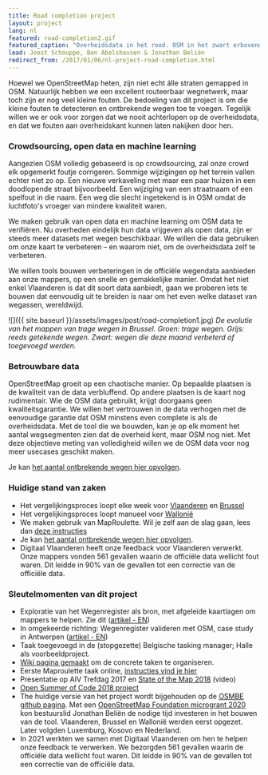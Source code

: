 ```yaml
---
title: Road completion project
layout: project
lang: nl
featured: road-completion2.gif
featured_caption: "Overheidsdata in het rood. OSM in het zwart erbovenop. In de loop der tijd worden plaatsen waar er geen OSM wegen zijn (en je dus rood ziet) alsmaar zeldzamer."
lead: Joost Schouppe, Ben Abelshausen & Jonathan Beliën
redirect_from: /2017/01/06/nl-project-road-completion.html
---
```


Hoewel we OpenStreetMap heten, zijn niet echt álle straten gemapped in OSM. Natuurlijk hebben we een excellent routeerbaar wegnetwerk, maar toch zijn er nog veel kleine fouten. De bedoeling van dit project is om die kleine fouten te detecteren en ontbrekende wegen toe te voegen. Tegelijk willen we er ook voor zorgen dat we nooit achterlopen op de overheidsdata, en dat we fouten aan overheidskant kunnen laten nakijken door hen.

### Crowdsourcing, open data en machine learning

Aangezien OSM volledig gebaseerd is op crowdsourcing, zal onze crowd elk opgemerkt foutje corrigeren. Sommige wijzigingen op het terrein vallen echter niet zo op. Een nieuwe verkaveling met maar een paar huizen in een doodlopende straat bijvoorbeeld. Een wijziging van een straatnaam of een spelfout in die naam. Een weg die slecht ingetekend is in OSM omdat de luchtfoto's vroeger van mindere kwaliteit waren.

We maken gebruik van open data en machine learning om OSM data te verifiëren. Nu overheden eindelijk hun data vrijgeven als open data, zijn er steeds meer datasets met wegen beschikbaar. We willen die data gebruiken om onze kaart te verbeteren – en waarom niet, om de overheidsdata zelf te verbeteren.

We willen tools bouwen verbeteringen in de officiële wegendata aanbieden aan onze mappers, op een snelle en gemakkelijke manier. Omdat het niet enkel Vlaanderen is dat dit soort data aanbiedt, gaan we proberen iets te bouwen dat eenvoudig uit te breiden is naar om het even welke dataset van wegassen, wereldwijd.

![]({{ site.baseurl }}/assets/images/post/road-completion1.jpg)
*De evolutie van het mappen van trage wegen in Brussel. Groen: trage wegen. Grijs: reeds getekende wegen. Zwart: wegen die deze maand verbeterd of toegevoegd werden.*

### Betrouwbare data

OpenStreetMap groeit op een chaotische manier. Op bepaalde plaatsen is de kwaliteit van de data verbluffend. Op andere plaatsen is de kaart nog rudimentair. Wie de OSM data gebruikt, krijgt doorgaans geen kwaliteitsgarantie. We willen het vertrouwen in de data verhogen met de eenvoudige garantie dat OSM minstens even complete is als de overheidsdata. Met de tool die we bouwden, kan je op elk moment het aantal wegsegmenten zien dat de overheid kent, maar OSM nog niet. Met deze objectieve meting van volledigheid willen we de OSM data voor nog meer usecases geschikt maken.

Je kan [het aantal ontbrekende wegen hier opvolgen](https://osmbe.github.io/road-completion/). 

### Huidige stand van zaken

- Het vergelijkingsproces loopt elke week voor [Vlaanderen](https://github.com/osmbe/road-completion/tree/master/data/belgium/flanders/difference) en [Brussel](https://github.com/osmbe/road-completion/tree/master/data/belgium/brussels/difference)
- Het vergelijkingsproces loopt manueel voor [Wallonië](https://github.com/osmbe/road-completion/tree/master/data/belgium/wallonia/difference)
- We maken gebruik van MapRoulette. Wil je zelf aan de slag gaan, lees dan [deze instructies](https://wiki.openstreetmap.org/wiki/WikiProject_Belgium/Road_completion_project/Instructions)
- Je kan [het aantal ontbrekende wegen hier opvolgen](https://osmbe.github.io/road-completion/).  
- Digitaal Vlaanderen heeft onze feedback voor Vlaanderen verwerkt. Onze mappers vonden 561 gevallen waarin de officiële data wellicht fout waren. Dit leidde in 90% van de gevallen tot een correctie van de officiële data. 


### Sleutelmomenten van dit project

* Exploratie van het Wegenregister als bron, met afgeleide kaartlagen om mappers te helpen. Zie dit ([artikel - EN](http://www.openstreetmap.org/user/joost%20schouppe/diary/39250))
* In omgekeerde richting: Wegenregister valideren met OSM, case study in Antwerpen ([artikel - EN](http://www.openstreetmap.org/user/joost%20schouppe/diary/39573))
* Taak toegevoegd in de (stopgezette) Belgische tasking manager; Halle als voorbeeldproject.
* [Wiki pagina gemaakt](https://wiki.openstreetmap.org/wiki/WikiProject_Belgium/Road_completion_project) om de concrete taken te organiseren.
* Eerste Maproulette taak online, [instructies vind je hier](https://wiki.openstreetmap.org/wiki/WikiProject_Belgium/Road_completion_project/Instructions)
* Presentatie op AIV Trefdag 2017 en [State of the Map 2018](https://2018.stateofthemap.org/2018/T097-Road_Completion_in_Belgium_-_Mapping___verifying__all__the_roads_/) (video)
* [Open Summer of Code 2018 project](https://2018.summerofcode.be/roadcompletion.html)
* The huidige versie van het project wordt bijgehouden op de [OSMBE github pagina](https://github.com/osmbe/road-completion/). Met een [OpenStreetMap Foundation microgrant 2020](https://wiki.openstreetmap.org/wiki/Microgrants/Microgrants_2020/Proposal/Road_Completion_project) kon bestuurslid Jonathan Beliën de nodige tijd investeren in het bouwen van de tool. Vlaanderen, Brussel en Wallonië werden eerst opgezet. Later volgden Luxemburg, Kosovo en Nederland.
* In 2021 werkten we samen met Digitaal Vlaanderen om hen te helpen onze feedback te verwerken. We bezorgden 561 gevallen waarin de officiële data wellicht fout waren. Dit leidde in 90% van de gevallen tot een correctie van de officiële data. 
